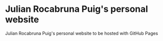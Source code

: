# Julian Rocabruna Puig's personal website
Julian Rocabruna Puig's personal website to be hosted with GitHub Pages
